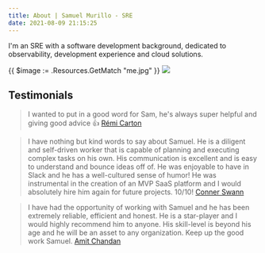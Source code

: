 ```yaml
---
title: About | Samuel Murillo - SRE
date: 2021-08-09 21:15:25
---
```


I'm an SRE with a software development background, dedicated to observability, development experience and cloud solutions. <!-- more -->

<!-- ![Myself](./me.jpeg) -->
{{ $image := .Resources.GetMatch "me.jpg" }}
<img src="{{ $image.RelPermalink }}" width="{{ $image.Width }}" height="{{ $image.Height }}">


## Testimonials

> I wanted to put in a good word for Sam, he's always super helpful and giving good advice :thumbsup:
[R&eacute;mi Carton](https://www.linkedin.com/in/remicarton/)

> I have nothing but kind words to say about Samuel. He is a diligent and self-driven worker that is capable of planning and executing complex tasks on his own. His communication is excellent and is easy to understand and bounce ideas off of. He was enjoyable to have in Slack and he has a well-cultured sense of humor! He was instrumental in the creation of an MVP SaaS platform and I would absolutely hire him again for future projects. 10/10!
[Conner Swann](https://www.linkedin.com/in/connerswann/)

> I have had the opportunity of working with Samuel and he has been extremely reliable, efficient and honest. He is a star-player and I would highly recommend him to anyone. His skill-level is beyond his age and he will be an asset to any organization. Keep up the good work Samuel.
[Amit Chandan](https://www.linkedin.com/in/amitchandan/)
